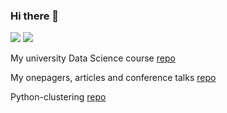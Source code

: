 ### Hi there 👋

<a href="https://www.linkedin.com/in/reznikovivan/"><img src="https://img.shields.io/badge/LinkedIn-0077B5?style=for-the-badge&logo=linkedin&logoColor=white"></a>
<a href="mailto:ivanreznikov@gmail.com"><img src="https://img.shields.io/badge/Gmail-D14836?style=for-the-badge&logo=gmail&logoColor=white"></a>

My university Data Science course [repo](https://github.com/IvanReznikov/mdx-msc-data-science)

My onepagers, articles and conference talks [repo](https://github.com/IvanReznikov/DataVerse)

Python-clustering [repo](https://github.com/IvanReznikov/python-clustering)


<!--
**IvanReznikov/IvanReznikov** is a ✨ _special_ ✨ repository because its `README.md` (this file) appears on your GitHub profile.

Here are some ideas to get you started:

- 🔭 I’m currently working on ...
- 🌱 I’m currently learning ...
- 👯 I’m looking to collaborate on ...
- 🤔 I’m looking for help with ...
- 💬 Ask me about ...
- 📫 How to reach me: ...
- 😄 Pronouns: ...
- ⚡ Fun fact: ...
-->
